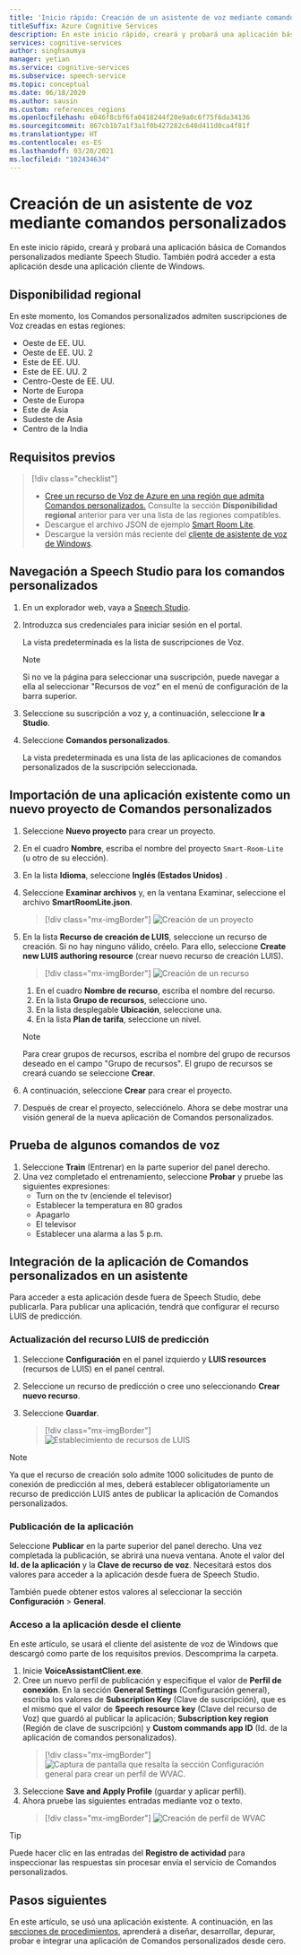 ```yaml
---
title: 'Inicio rápido: Creación de un asistente de voz mediante comandos personalizados'
titleSuffix: Azure Cognitive Services
description: En este inicio rápido, creará y probará una aplicación básica de Comandos personalizados mediante Speech Studio.
services: cognitive-services
author: singhsaumya
manager: yetian
ms.service: cognitive-services
ms.subservice: speech-service
ms.topic: conceptual
ms.date: 06/18/2020
ms.author: sausin
ms.custom: references_regions
ms.openlocfilehash: e046f8cbf6fa0418244f20e9a0c6f75f6da34136
ms.sourcegitcommit: 867cb1b7a1f3a1f0b427282c648d411d0ca4f81f
ms.translationtype: HT
ms.contentlocale: es-ES
ms.lasthandoff: 03/20/2021
ms.locfileid: "102434634"
---
```

# <a name="create-a-voice-assistant-using-custom-commands"></a>Creación de un asistente de voz mediante comandos personalizados

En este inicio rápido, creará y probará una aplicación básica de Comandos personalizados mediante Speech Studio. También podrá acceder a esta aplicación desde una aplicación cliente de Windows.

## <a name="region-availability"></a>Disponibilidad regional
En este momento, los Comandos personalizados admiten suscripciones de Voz creadas en estas regiones:
* Oeste de EE. UU.
* Oeste de EE. UU. 2
* Este de EE. UU.
* Este de EE. UU. 2
* Centro-Oeste de EE. UU.
* Norte de Europa
* Oeste de Europa
* Este de Asia
* Sudeste de Asia
* Centro de la India

## <a name="prerequisites"></a>Requisitos previos

> [!div class="checklist"]
> * <a href="https://ms.portal.azure.com/#create/Microsoft.CognitiveServicesSpeechServices" target="_blank">Cree un recurso de Voz de Azure en una región que admita Comandos personalizados.</a> Consulte la sección **Disponibilidad regional** anterior para ver una lista de las regiones compatibles.
> * Descargue el archivo JSON de ejemplo [Smart Room Lite](https://aka.ms/speech/cc-quickstart).
> * Descargue la versión más reciente del [cliente de asistente de voz de Windows](https://aka.ms/speech/va-samples-wvac).

## <a name="go-to-the-speech-studio-for-custom-commands"></a>Navegación a Speech Studio para los comandos personalizados

1. En un explorador web, vaya a [Speech Studio](https://speech.microsoft.com/).
1. Introduzca sus credenciales para iniciar sesión en el portal.

   La vista predeterminada es la lista de suscripciones de Voz.
   > [!NOTE]
   > Si no ve la página para seleccionar una suscripción, puede navegar a ella al seleccionar "Recursos de voz" en el menú de configuración de la barra superior.

1. Seleccione su suscripción a voz y, a continuación, seleccione **Ir a Studio**.
1. Seleccione **Comandos personalizados**.

   La vista predeterminada es una lista de las aplicaciones de comandos personalizados de la suscripción seleccionada.

## <a name="import-an-existing-application-as-a-new-custom-commands-project"></a>Importación de una aplicación existente como un nuevo proyecto de Comandos personalizados

1. Seleccione **Nuevo proyecto** para crear un proyecto.

1. En el cuadro **Nombre**, escriba el nombre del proyecto `Smart-Room-Lite` (u otro de su elección).
1. En la lista **Idioma**, seleccione **Inglés (Estados Unidos)** .
1. Seleccione **Examinar archivos** y, en la ventana Examinar, seleccione el archivo **SmartRoomLite.json**.

    > [!div class="mx-imgBorder"]
    > ![Creación de un proyecto](media/custom-commands/import-project.png)

1.  En la lista **Recurso de creación de LUIS**, seleccione un recurso de creación. Si no hay ninguno válido, créelo. Para ello, seleccione **Create new LUIS authoring resource** (crear nuevo recurso de creación LUIS).

    > [!div class="mx-imgBorder"]
    > ![Creación de un recurso](media/custom-commands/create-new-luis-resource.png)
    
    
    1. En el cuadro **Nombre de recurso**, escriba el nombre del recurso.
    1. En la lista **Grupo de recursos**, seleccione uno.
    1. En la lista desplegable **Ubicación**, seleccione una.
    1. En la lista **Plan de tarifa**, seleccione un nivel.
    
    
    > [!NOTE]
    > Para crear grupos de recursos, escriba el nombre del grupo de recursos deseado en el campo "Grupo de recursos". El grupo de recursos se creará cuando se seleccione **Crear**.


1. A continuación, seleccione **Crear** para crear el proyecto.
1. Después de crear el proyecto, selecciónelo.
Ahora se debe mostrar una visión general de la nueva aplicación de Comandos personalizados.

## <a name="try-out-some-voice-commands"></a>Prueba de algunos comandos de voz
1. Seleccione **Train** (Entrenar) en la parte superior del panel derecho.
1. Una vez completado el entrenamiento, seleccione **Probar** y pruebe las siguientes expresiones:
    - Turn on the tv (enciende el televisor)
    - Establecer la temperatura en 80 grados
    - Apagarlo
    - El televisor
    - Establecer una alarma a las 5 p.m.

## <a name="integrate-custom-commands-application-in-an-assistant"></a>Integración de la aplicación de Comandos personalizados en un asistente
Para acceder a esta aplicación desde fuera de Speech Studio, debe publicarla. Para publicar una aplicación, tendrá que configurar el recurso LUIS de predicción.  

### <a name="update-prediction-luis-resource"></a>Actualización del recurso LUIS de predicción


1. Seleccione **Configuración** en el panel izquierdo y **LUIS resources** (recursos de LUIS) en el panel central.
1. Seleccione un recurso de predicción o cree uno seleccionando **Crear nuevo recurso**.
1. Seleccione **Guardar**.
    
    > [!div class="mx-imgBorder"]
    > ![Establecimiento de recursos de LUIS](media/custom-commands/set-luis-resources.png)

> [!NOTE]
> Ya que el recurso de creación solo admite 1000 solicitudes de punto de conexión de predicción al mes, deberá establecer obligatoriamente un recurso de predicción LUIS antes de publicar la aplicación de Comandos personalizados.

### <a name="publish-the-application"></a>Publicación de la aplicación

Seleccione **Publicar** en la parte superior del panel derecho. Una vez completada la publicación, se abrirá una nueva ventana. Anote el valor del **Id. de la aplicación** y la **Clave de recurso de voz**. Necesitará estos dos valores para acceder a la aplicación desde fuera de Speech Studio.

También puede obtener estos valores al seleccionar la sección **Configuración** > **General**.

### <a name="access-application-from-client"></a>Acceso a la aplicación desde el cliente

En este artículo, se usará el cliente del asistente de voz de Windows que descargó como parte de los requisitos previos. Descomprima la carpeta.
1. Inicie **VoiceAssistantClient.exe**.
1. Cree un nuevo perfil de publicación y especifique el valor de **Perfil de conexión**. En la sección **General Settings** (Configuración general), escriba los valores de **Subscription Key** (Clave de suscripción), que es el mismo que el valor de **Speech resource key** (Clave del recurso de Voz) que guardó al publicar la aplicación; **Subscription key region** (Región de clave de suscripción) y **Custom commands app ID** (Id. de la aplicación de comandos personalizados).
    > [!div class="mx-imgBorder"]
    > ![Captura de pantalla que resalta la sección Configuración general para crear un perfil de WVAC.](media/custom-commands/create-profile.png)
1. Seleccione **Save and Apply Profile** (guardar y aplicar perfil).
1. Ahora pruebe las siguientes entradas mediante voz o texto.
    > [!div class="mx-imgBorder"]
    > ![Creación de perfil de WVAC](media/custom-commands/conversation.png)


> [!TIP]
> Puede hacer clic en las entradas del **Registro de actividad** para inspeccionar las respuestas sin procesar envía el servicio de Comandos personalizados.

## <a name="next-steps"></a>Pasos siguientes

En este artículo, se usó una aplicación existente. A continuación, en las [secciones de procedimientos](./how-to-develop-custom-commands-application.md), aprenderá a diseñar, desarrollar, depurar, probar e integrar una aplicación de Comandos personalizados desde cero.